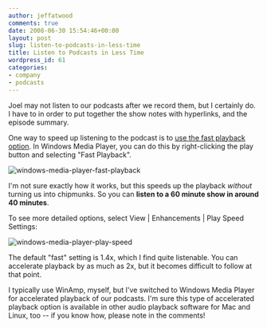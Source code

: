 ```yaml
---
author: jeffatwood
comments: true
date: 2008-06-30 15:54:46+00:00
layout: post
slug: listen-to-podcasts-in-less-time
title: Listen to Podcasts in Less Time
wordpress_id: 61
categories:
- company
- podcasts
---
```



Joel may not listen to our podcasts after we record them, but I certainly do. I have to in order to put together the show notes with hyperlinks, and the episode summary.



One way to speed up listening to the podcast is to [use the fast playback option](http://www.microsoft.com/windows/windowsmedia/knowledgecenter/howto/PlayFaster_how_to.aspx). In Windows Media Player, you can do this by right-clicking the play button and selecting "Fast Playback".



![windows-media-player-fast-playback](/blog/images/2008-06-30-listen-to-podcasts-in-less-time/windows-media-player-fast-playback.png)



I'm not sure exactly how it works, but this speeds up the playback _without_ turning us into chipmunks. So you can **listen to a 60 minute show in around 40 minutes**.



To see more detailed options, select View | Enhancements | Play Speed Settings:



![windows-media-player-play-speed](/blog/images/2008-06-30-listen-to-podcasts-in-less-time/windows-media-player-play-speed.png)



The default "fast" setting is 1.4x, which I find quite listenable. You can accelerate playback by as much as 2x, but it becomes difficult to follow at that point.



I typically use WinAmp, myself, but I've switched to Windows Media Player for accelerated playback of our podcasts. I'm sure this type of accelerated playback option is available in other audio playback software for Mac and Linux, too -- if you know how, please note in the comments!

